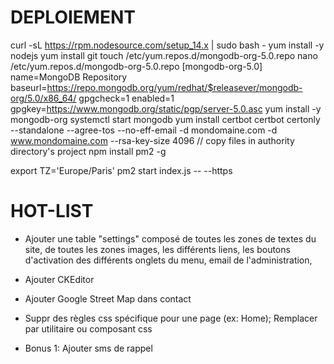 DEPLOIEMENT
===========

curl -sL https://rpm.nodesource.com/setup_14.x | sudo bash -
yum install -y nodejs
yum install git
touch /etc/yum.repos.d/mongodb-org-5.0.repo
nano /etc/yum.repos.d/mongodb-org-5.0.repo
 [mongodb-org-5.0]
 name=MongoDB Repository
 baseurl=https://repo.mongodb.org/yum/redhat/$releasever/mongodb-org/5.0/x86_64/
 gpgcheck=1
 enabled=1
 gpgkey=https://www.mongodb.org/static/pgp/server-5.0.asc
yum install -y mongodb-org
systemctl start mongodb
yum install certbot
certbot certonly --standalone --agree-tos --no-eff-email -d mondomaine.com -d www.mondomaine.com --rsa-key-size 4096 // copy files in authority directory's project
npm install pm2 -g

export TZ='Europe/Paris'
pm2 start index.js -- --https


HOT-LIST
========
+ Ajouter une table "settings" composé de toutes les zones de textes du site,
  de toutes les zones images, les différents liens, les boutons d'activation des différents onglets du menu, email de l'administration, 
+ Ajouter CKEditor
+ Ajouter Google Street Map dans contact
+ Suppr des règles css spécifique pour une page (ex: Home); Remplacer par utilitaire ou composant css

+ Bonus 1: Ajouter sms de rappel
